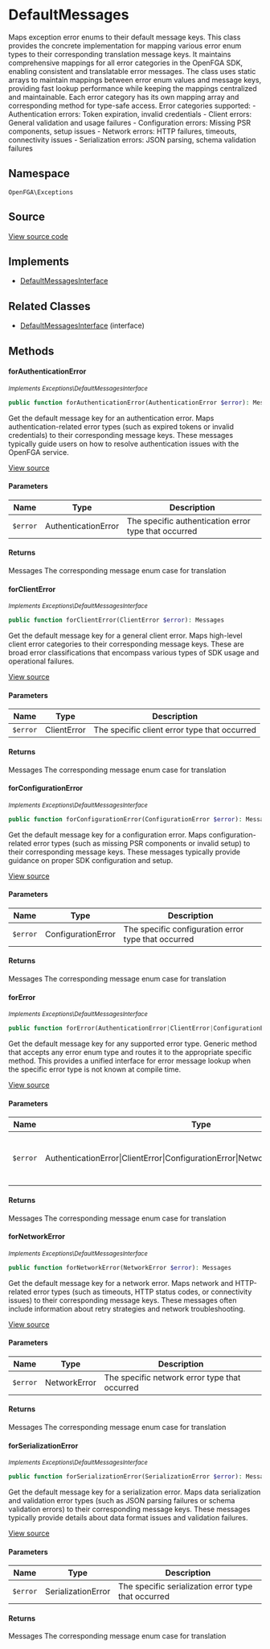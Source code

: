 # DefaultMessages

Maps exception error enums to their default message keys. This class provides the concrete implementation for mapping various error enum types to their corresponding translation message keys. It maintains comprehensive mappings for all error categories in the OpenFGA SDK, enabling consistent and translatable error messages. The class uses static arrays to maintain mappings between error enum values and message keys, providing fast lookup performance while keeping the mappings centralized and maintainable. Each error category has its own mapping array and corresponding method for type-safe access. Error categories supported: - Authentication errors: Token expiration, invalid credentials - Client errors: General validation and usage failures - Configuration errors: Missing PSR components, setup issues - Network errors: HTTP failures, timeouts, connectivity issues - Serialization errors: JSON parsing, schema validation failures

## Namespace
`OpenFGA\Exceptions`

## Source
[View source code](https://github.com/evansims/openfga-php/blob/main/src/Exceptions/DefaultMessages.php)

## Implements
* [DefaultMessagesInterface](DefaultMessagesInterface.md)

## Related Classes
* [DefaultMessagesInterface](Exceptions/DefaultMessagesInterface.md) (interface)



## Methods

                                                                                    
#### forAuthenticationError

*<small>Implements Exceptions\DefaultMessagesInterface</small>*  

```php
public function forAuthenticationError(AuthenticationError $error): Messages
```

Get the default message key for an authentication error. Maps authentication-related error types (such as expired tokens or invalid credentials) to their corresponding message keys. These messages typically guide users on how to resolve authentication issues with the OpenFGA service.

[View source](https://github.com/evansims/openfga-php/blob/main/src/Exceptions/DefaultMessagesInterface.php#L40)

#### Parameters
| Name | Type | Description |
|------|------|-------------|
| `$error` | AuthenticationError | The specific authentication error type that occurred |

#### Returns
Messages
 The corresponding message enum case for translation

#### forClientError

*<small>Implements Exceptions\DefaultMessagesInterface</small>*  

```php
public function forClientError(ClientError $error): Messages
```

Get the default message key for a general client error. Maps high-level client error categories to their corresponding message keys. These are broad error classifications that encompass various types of SDK usage and operational failures.

[View source](https://github.com/evansims/openfga-php/blob/main/src/Exceptions/DefaultMessagesInterface.php#L52)

#### Parameters
| Name | Type | Description |
|------|------|-------------|
| `$error` | ClientError | The specific client error type that occurred |

#### Returns
Messages
 The corresponding message enum case for translation

#### forConfigurationError

*<small>Implements Exceptions\DefaultMessagesInterface</small>*  

```php
public function forConfigurationError(ConfigurationError $error): Messages
```

Get the default message key for a configuration error. Maps configuration-related error types (such as missing PSR components or invalid setup) to their corresponding message keys. These messages typically provide guidance on proper SDK configuration and setup.

[View source](https://github.com/evansims/openfga-php/blob/main/src/Exceptions/DefaultMessagesInterface.php#L64)

#### Parameters
| Name | Type | Description |
|------|------|-------------|
| `$error` | ConfigurationError | The specific configuration error type that occurred |

#### Returns
Messages
 The corresponding message enum case for translation

#### forError

*<small>Implements Exceptions\DefaultMessagesInterface</small>*  

```php
public function forError(AuthenticationError|ClientError|ConfigurationError|NetworkError|SerializationError $error): Messages
```

Get the default message key for any supported error type. Generic method that accepts any error enum type and routes it to the appropriate specific method. This provides a unified interface for error message lookup when the specific error type is not known at compile time.

[View source](https://github.com/evansims/openfga-php/blob/main/src/Exceptions/DefaultMessagesInterface.php#L77)

#### Parameters
| Name | Type | Description |
|------|------|-------------|
| `$error` | AuthenticationError&#124;ClientError&#124;ConfigurationError&#124;NetworkError&#124;SerializationError | The error enum of any supported type |

#### Returns
Messages
 The corresponding message enum case for translation

#### forNetworkError

*<small>Implements Exceptions\DefaultMessagesInterface</small>*  

```php
public function forNetworkError(NetworkError $error): Messages
```

Get the default message key for a network error. Maps network and HTTP-related error types (such as timeouts, HTTP status codes, or connectivity issues) to their corresponding message keys. These messages often include information about retry strategies and network troubleshooting.

[View source](https://github.com/evansims/openfga-php/blob/main/src/Exceptions/DefaultMessagesInterface.php#L90)

#### Parameters
| Name | Type | Description |
|------|------|-------------|
| `$error` | NetworkError | The specific network error type that occurred |

#### Returns
Messages
 The corresponding message enum case for translation

#### forSerializationError

*<small>Implements Exceptions\DefaultMessagesInterface</small>*  

```php
public function forSerializationError(SerializationError $error): Messages
```

Get the default message key for a serialization error. Maps data serialization and validation error types (such as JSON parsing failures or schema validation errors) to their corresponding message keys. These messages typically provide details about data format issues and validation failures.

[View source](https://github.com/evansims/openfga-php/blob/main/src/Exceptions/DefaultMessagesInterface.php#L103)

#### Parameters
| Name | Type | Description |
|------|------|-------------|
| `$error` | SerializationError | The specific serialization error type that occurred |

#### Returns
Messages
 The corresponding message enum case for translation

